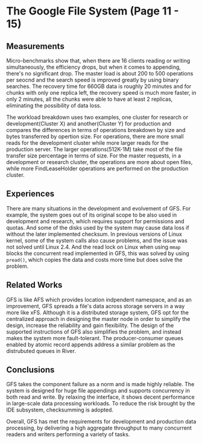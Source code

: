 # The Google File System (Page 11 - 15)

## Measurements

Micro-benchmarks show that, when there are 16 clients reading or writing simultaneously, the efficiency drops, but when it comes to appending, there's no significant drop. The master load is about 200 to 500 operations per seocnd and the search speed is improved greatly by using binary searches. The recovery time for 660GB data is roughly 20 minutes and for chunks with only one replica left, the recovery speed is much more faster, in only 2 minutes, all the chunks were able to have at least 2 replicas, eliminating the possibility of data loss.

The workload breakdown uses two examples, one cluster for research or development(Cluster X) and another(Cluster Y) for production and compares the differences in terms of operations breakdown by size and bytes transferred by opertion size. For operations, there are more small reads for the development cluster while more larger reads for the production server. The larger operations(512K-1M) take most of the file transfer size percentage in terms of size. For the master requests, in a development or research cluster, the operations are more about open files, while more FindLeaseHolder operations are performed on the production cluster.

## Experiences
There are many situations in the development and evolvement of GFS. For example, the system goes out of its original scope to be also used in development and research, which requires support for permissions and quotas. And some of the disks used by the system may cause data loss if without the later implemented checksum. In previous versions of Linux kernel, some of the system calls also cause problems, and the issue was not solved until Linux 2.4. And the read lock on Linux when using `mmap` blocks the concurrent read implemented in GFS, this was solved by using `pread()`, which copies the data and costs more time but does solve the problem.

## Related Works
GFS is like AFS which provides location indpendent namespace, and as an improvement, GFS spreads a file's data across storage servers in a way more like xFS. Although it is a distributed storage system, GFS opt for the centralized approach in designing the master node in order to simplify the design, increase the reliability and gain flexibility. The design of the supported instructions of GFS also simplifies the problem, and instead makes the system more fault-tolerant. The producer-consumer queues enabled by atomic record appends address a similar problem as the distrubuted queues in River.

## Conclusions
GFS takes the component failure as a norm and is made highly reliable. The system is designed for huge file appendings and supports concurrency in both read and write. By relaxing the interface, it shows decent performance in large-scale data processing workloads. To reduce the risk brought by the IDE subsystem, checksumming is adopted. 

Overall, GFS has met the requirements for development and production data processing, by delivering a high aggregate throughput to many concurrent readers and writers performing a variety of tasks.